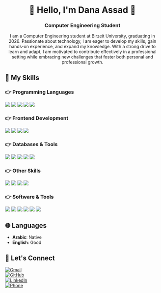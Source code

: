 <h1 align="center">👋 Hello, I'm Dana Assad 👋</h1>

<h3 align="center">Computer Engineering Student</h3>

<p align="center">
I am a Computer Engineering student at Birzeit University, graduating in 2026. Passionate about technology,
I am eager to develop my skills, gain hands-on experience, and expand my knowledge. With a strong drive to learn and adapt,
I am motivated to contribute effectively in a professional setting while embracing new challenges that foster both personal and professional growth.
</p>

## 🔧 My Skills  
### 👉 Programming Languages  
<p>
  <img src="https://img.shields.io/badge/C-%2300599C.svg?style=for-the-badge&logo=c&logoColor=white" />
  <img src="https://img.shields.io/badge/Java-%23ED8B00.svg?style=for-the-badge&logo=openjdk&logoColor=white" />
  <img src="https://img.shields.io/badge/Python-%233776AB.svg?style=for-the-badge&logo=python&logoColor=white" />
  <img src="https://img.shields.io/badge/Arduino-%2300979D.svg?style=for-the-badge&logo=arduino&logoColor=white" />
  <img src="https://img.shields.io/badge/Assembly-%23800080.svg?style=for-the-badge" />
</p>

### 👉 Frontend Development  
<p>
  <img src="https://img.shields.io/badge/HTML5-%23E34F26.svg?style=for-the-badge&logo=html5&logoColor=white" />
  <img src="https://img.shields.io/badge/CSS-%231572B6.svg?style=for-the-badge&logo=css3&logoColor=white" />
  <img src="https://img.shields.io/badge/JavaFX-%23F7DF1E.svg?style=for-the-badge" />
  <img src="https://img.shields.io/badge/Android-%23009D54.svg?style=for-the-badge&logo=android&logoColor=white" />
</p>

### 👉 Databases & Tools  
<p>
  <img src="https://img.shields.io/badge/SQL-%230052CC.svg?style=for-the-badge&logo=sqlite&logoColor=white" />
  <img src="https://img.shields.io/badge/Database%20Normalization-%232C8EBB.svg?style=for-the-badge" />
  <img src="https://img.shields.io/badge/GitHub-%23181717.svg?style=for-the-badge&logo=github&logoColor=white" />
  <img src="https://img.shields.io/badge/Arduino%20IDE-%2300979D.svg?style=for-the-badge&logo=arduino&logoColor=white" />
  <img src="https://img.shields.io/badge/ESP32-%23FF0000.svg?style=for-the-badge" />
</p>

### 👉 Other Skills  
<p>
  <img src="https://img.shields.io/badge/Socket%20Programming-%23FF5733.svg?style=for-the-badge" />
  <img src="https://img.shields.io/badge/TCP/UDP-%233366CC.svg?style=for-the-badge" />
  <img src="https://img.shields.io/badge/Maze%20Algorithms-%23000000.svg?style=for-the-badge" />
  <img src="https://img.shields.io/badge/Data%20Structures-%23DC143C.svg?style=for-the-badge" />
</p>

### 👉 Software & Tools  
<p>
  <img src="https://img.shields.io/badge/VS%20Code-%23007ACC.svg?style=for-the-badge&logo=visualstudiocode&logoColor=white" />
  <img src="https://img.shields.io/badge/Android%20Studio-%233DDC84.svg?style=for-the-badge&logo=androidstudio&logoColor=white" />
  <img src="https://img.shields.io/badge/Git-%23F05032.svg?style=for-the-badge&logo=git&logoColor=white" />
  <img src="https://img.shields.io/badge/-Keil_\u00b5Vision-0099cc" />
  <img src="https://img.shields.io/badge/-PyCharm-green" />
  <img src="https://img.shields.io/badge/EBA_Playground-%2300A1B2.svg?style=for-the-badge&logo=python&logoColor=white" />
</p>

## 🌐 Languages  
* **Arabic**: Native  
* **English**: Good   


## 🤝 Let's Connect  
[![Gmail](https://img.shields.io/badge/Gmail-D14836?style=for-the-badge&logo=gmail&logoColor=white)](mailto:dana.gassad03@gmail.com)  
[![GitHub](https://img.shields.io/badge/GitHub-181717?style=for-the-badge&logo=github&logoColor=white)](https://github.com/DanaAssad315)  
[![LinkedIn](https://img.shields.io/badge/LinkedIn-0077B5?style=for-the-badge&logo=linkedin&logoColor=white)](https://www.linkedin.com/in/dana-assad-813106331/)  
[![Phone](https://img.shields.io/badge/Phone-25D366?style=for-the-badge&logo=whatsapp&logoColor=white)](tel:+970569153203)

